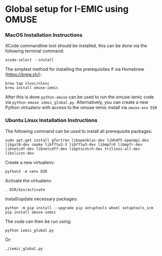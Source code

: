 # Global setup for I-EMIC using OMUSE #

### MacOS Installation Instructions ###

XCode commandline tool should be installed, this can be done via the following
terminal command:

    xcode-select --install


The simplest method for installing the prerequisites if via Homebrew
(https://brew.sh/):

    brew tap nlesc/nlesc
    brew install omuse-iemic

After this is done `python-omuse` can be used to run the omuse-iemic code via
`python-omuse iemic_global.py`. Alternatively, you can create a new Python
virtualenv with access to the omuse-iemic install via `omuse-env DIR`

### Ubuntu Linux Installation Instructions ###

The following command can be used to install all prerequisite packages:

    sudo apt-get install gfortran libopenblas-dev libhdf5-openmpi-dev libgsl0-dev cmake libfftw3-3 libfftw3-dev libmpfr6 libmpfr-dev libnetcdf-dev libnetcdff-dev libptscotch-dev trilinos-all-dev libslicot-dev

Create a new virtualenv:

    python3 -m venv DIR

Activate the virtualenv:

    . DIR/bin/activate

Install/update necessary packages:

    python -m pip install --upgrade pip setuptools wheel setuptools_scm
    pip install omuse-iemic

The code can then be run using:

    python iemic_global.py

Or:

    ./iemic_global.py
